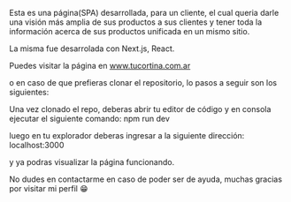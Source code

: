 Esta es una página(SPA) desarrollada, para un cliente, el cual queria darle una visión más amplia de sus productos a sus clientes
y tener toda la información acerca de sus productos unificada en un mismo sitio.

La misma fue desarrolada con Next.js, React.

Puedes visitar la página en www.tucortina.com.ar

o en caso de que prefieras clonar el repositorio, lo pasos a seguir son los siguientes:

Una vez clonado el repo, deberas abrir tu editor de código
y en consola ejecutar el siguiente comando: npm run dev

luego en tu explorador deberas ingresar a la siguiente dirección: localhost:3000

y ya podras visualizar la página funcionando.

No dudes en contactarme en caso de poder ser de ayuda, muchas gracias por visitar mi perfil 😁

